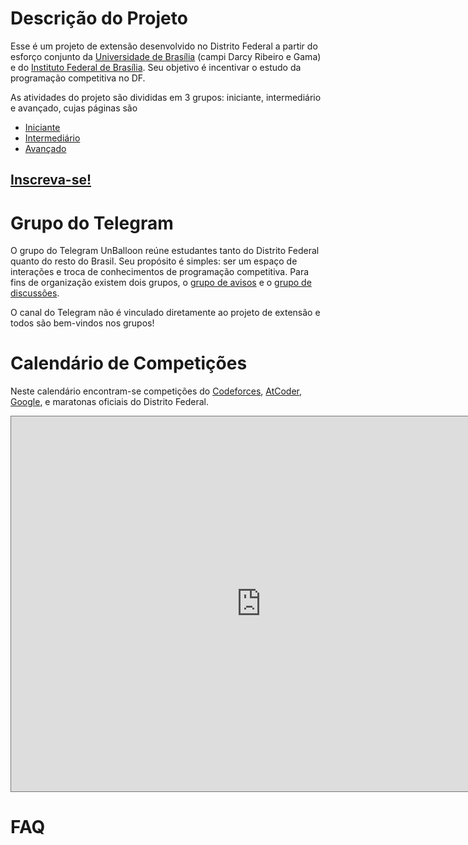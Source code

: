 # Descrição do Projeto

Esse é um projeto de extensão desenvolvido no Distrito Federal a partir do esforço conjunto da [Universidade de Brasília](http://www.unb.br/) (campi Darcy Ribeiro e Gama) e do [Instituto Federal de Brasília](https://www.ifb.edu.br/taguatinga). Seu objetivo é incentivar o estudo da programação competitiva no DF.

As atividades do projeto são divididas em 3 grupos: iniciante, intermediário e avançado, cujas páginas são

- [Iniciante](iniciante/README.md)
- [Intermediário](intermediario/README.md)
- [Avançado](avancado/README.md)

## [Inscreva-se!](inscricoes.md)

# Grupo do Telegram

O grupo do Telegram UnBalloon reúne estudantes tanto do Distrito Federal quanto do resto do Brasil. Seu propósito é simples: ser um espaço de interações e troca de conhecimentos de programação competitiva. Para fins de organização existem dois grupos, o [grupo de avisos](https://t.me/avisosunballoon) e o [grupo de discussões](https://t.me/unballoon).

O canal do Telegram não é vinculado diretamente ao projeto de extensão e todos são bem-vindos nos grupos!

# Calendário de Competições

Neste calendário encontram-se competições do [Codeforces](https://codeforces.com/), [AtCoder](https://atcoder.jp/), [Google](https://codingcompetitions.withgoogle.com/), e maratonas oficiais do Distrito Federal.

<iframe src="https://calendar.google.com/calendar/embed?height=600&amp;wkst=1&amp;bgcolor=%23ffffff&amp;ctz=America%2FSao_Paulo&amp;src=Ymhqb3VpcjJ0YjhwNWVmcGJjZmJuaDg2MTBAZ3JvdXAuY2FsZW5kYXIuZ29vZ2xlLmNvbQ&amp;src=bDU1NjJldXA0M3AzcmRicnJ1Z2ttNWVjZ2tAZ3JvdXAuY2FsZW5kYXIuZ29vZ2xlLmNvbQ&amp;src=N3Iwc20wOTBibW41cGVjc2xiZnNvMmF0ZjhAZ3JvdXAuY2FsZW5kYXIuZ29vZ2xlLmNvbQ&amp;src=azIzajIzM2d0Y3ZhdTdhOHVsazJwMzYwbTRAZ3JvdXAuY2FsZW5kYXIuZ29vZ2xlLmNvbQ&amp;src=bWFyYXRvbmFkZkBnbWFpbC5jb20&amp;color=%238E24AA&amp;color=%23795548&amp;color=%239E69AF&amp;color=%234285F4&amp;color=%230B8043&amp;showTabs=1&amp;showPrint=0&amp;mode=AGENDA&amp;title=Competi%C3%A7%C3%B5es&amp;hl=pt_BR" style="border:solid 1px #777" width="800" height="600" frameborder="0" scrolling="no"></iframe>

# FAQ
